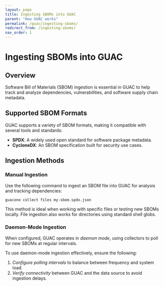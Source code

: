 ```yaml
---
layout: page
title: Ingesting SBOMs into GUAC
parent: "How GUAC works"
permalink: /guac/ingesting-sboms/
redirect_from: /ingesting-sboms/
nav_order: 1
---
```


# Ingesting SBOMs into GUAC

## Overview

Software Bill of Materials (SBOM) ingestion is essential in GUAC to help track
and analyze dependencies, vulnerabilities, and software supply chain metadata.

## Supported SBOM Formats

GUAC supports a variety of SBOM formats, making it compatible with several tools
and standards:

- **SPDX**: A widely used open standard for software package metadata.
- **CycloneDX**: An SBOM specification built for security use cases.

## Ingestion Methods

### Manual Ingestion

Use the following command to ingest an SBOM file into GUAC for analysis and
tracking dependencies:

```bash
guacone collect files my-sbom.spdx.json
```

This method is ideal when working with specific files or testing new SBOMs
locally. File ingestion also works for directories using standard shell globs.

### Daemon-Mode Ingestion

When configured, GUAC operates in _daemon mode_, using collectors to poll for
new SBOMs at regular intervals.

To use daemon-mode ingestion effectively, ensure the following:

1. _Configure polling intervals_ to balance between frequency and system load.
2. _Verify connectivity_ between GUAC and the data source to avoid ingestion
   delays.
